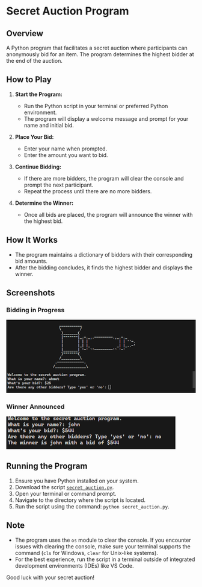 # Secret Auction Program

## Overview

A Python program that facilitates a secret auction where participants can anonymously bid for an item. The program determines the highest bidder at the end of the auction.

## How to Play

1. **Start the Program:**
   - Run the Python script in your terminal or preferred Python environment.
   - The program will display a welcome message and prompt for your name and initial bid.

2. **Place Your Bid:**
   - Enter your name when prompted.
   - Enter the amount you want to bid.

3. **Continue Bidding:**
   - If there are more bidders, the program will clear the console and prompt the next participant.
   - Repeat the process until there are no more bidders.

4. **Determine the Winner:**
   - Once all bids are placed, the program will announce the winner with the highest bid.

## How It Works

- The program maintains a dictionary of bidders with their corresponding bid amounts.
- After the bidding concludes, it finds the highest bidder and displays the winner.

## Screenshots

### Bidding in Progress

![Bidding in Progress](bidding_in_progress.png)

### Winner Announced

![Winner Announced](winner_announced.png)

## Running the Program

1. Ensure you have Python installed on your system.
2. Download the script [`secret_auction.py`](secret_auction.py).
3. Open your terminal or command prompt.
4. Navigate to the directory where the script is located.
5. Run the script using the command: `python secret_auction.py`.

## Note

- The program uses the `os` module to clear the console. If you encounter issues with clearing the console, make sure your terminal supports the command (`cls` for Windows, `clear` for Unix-like systems).
- For the best experience, run the script in a terminal outside of integrated development environments (IDEs) like VS Code.

Good luck with your secret auction!
